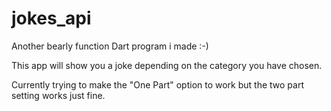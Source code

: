 # jokes_api

Another bearly function Dart program i made :-)

This app will show you a joke depending on the category you have chosen.

Currently trying to make the "One Part" option to work but the two part setting works just fine.

